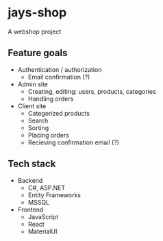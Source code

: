 # jays-shop
A webshop project

## Feature goals
- Authentication / authorization
  - Email confirmation (?)
- Admin site
  - Creating, editing: users, products, categories
  - Handling orders
- Client site
  - Categorized products
  - Search
  - Sorting
  - Placing orders
  - Recieving confirmation email (?)

## Tech stack
- Backend
  - C#, ASP.NET
  - Entity Frameworks
  - MSSQL
- Frontend
  - JavaScript
  - React
  - MaterialUI
